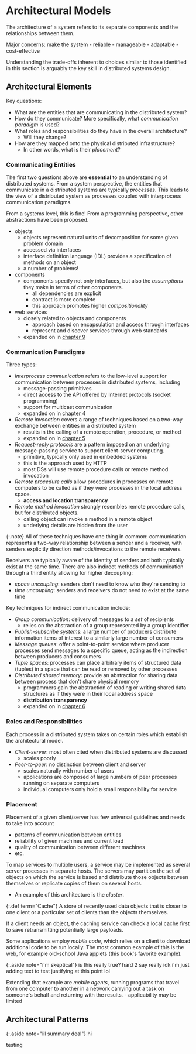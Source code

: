 # Architectural Models

The architecture of a system refers to its separate components and the
relationships between them.

Major concerns: make the system
    - reliable
    - manageable
    - adaptable
    - cost-effective

Understanding the trade-offs inherent to choices similar to those identified in this
section is arguably the key skill in distributed systems design.

## Architectural Elements

Key questions:
- What are the entities that are communicating in the distributed
system?
- How do they communicate? More specifically, what *communication
paradigm* is used?
- What roles and responsibilities do they have in the overall
architecture?
    - Will they change?
- How are they mapped onto the physical distributed infrastructure?
    - In other words, what is their *placement*?

### Communicating Entities

The first two questions above are **essential** to an understanding of
distributed systems. From a system perspective, the entities that
communicate in a distributed systems are typically *processes*. This
leads to the view of a distributed system as processes coupled with
interprocess communication paradigms.

From a systems level, this is fine! From a programming perspective, other
abstractions have been proposed.
- objects
    - objects represent natural units of decomposition for some given
    problem domain
    - accessed via interfaces
    - interface definition language (IDL) provides a specification of
    methods on an object
    - a number of problems!
- components
    - components specify not only interfaces, but also the *assumptions*
    they make in terms of other components.
        - all dependencies are explicit
        - contract is more complete
        - this approach promotes higher *compositionality*
- web services
    - closely related to objects and components
        - approach based on encapsulation and access through interfaces
        - represent and discover services through web standards
    - expanded on in [chapter 9](../chapter-9/index.md)

### Communication Paradigms

Three types:
- *Interprocess communication* refers to the low-level support for
  communication between processes in distributed systems, including
    - message-passing primitives
    - direct access to the API offered by Internet protocols (socket
    programming)
    - support for multicast communication
    - expanded on in [chapter 4](../chapter-4/index.md)
- *Remote invocation* covers a range of techniques based on a two-way
  exchange between entities in a distributed system
    - results in the calling of a remote operation, procedure, or method
    - expanded on in [chapter 5](../chapter-5/index.md)
- *Request-reply protocols* are a pattern imposed on an underlying
  message-passing service to support client-server computing.
    - primitive, typically only used in embedded systems
    - this is the approach used by HTTP
    - most DSs will use remote procedure calls or remote method
    invocation
- *Remote procedure calls* allow procedures in processes on remote
  computers to be called as if they were processes in the local address
  space.
    - **access and location transparency**
- *Remote method invocation* strongly resembles remote procedure calls,
  but for distributed objects.
    - calling object can invoke a method in a remote object
    - underlying details are hidden from the user

{:.note}
All of these techniques have one thing in common:
communication represents a two-way relationship between a sender and a receiver, with
senders explicitly direction methods/invocations to the remote
receivers.

Receivers are typically aware of the identity of senders and both
typically exist at the same time. There are also indirect methods of
communication through a third entity allowing for higher decoupling:
- *space uncoupling*: senders don't need to know who they're sending to
- *time uncoupling*: senders and receivers do not need to exist at the
  same time

Key techniques for indirect communication include:
- *Group communication*: delivery of messages to a *set* of recipients
    - relies on the abstraction of a group represented by a group
    identifier
- *Publish-subscribe systems*: a large number of producers distribute
  information items of interest to a similarly large number of consumers
- *Message queues*: offer a point-to-point service where producer
  processes send messages to a specific queue, acting as the indirection between
  producers and consumers
- *Tuple spaces*: processes can place arbitrary items of structured data (tuples)
  in a space that can be read or removed by other processes
- *Distributed shared memory*: provide an abstraction for sharing data
  between process that don't share physical memory
    - programmers gain the abstraction of reading or writing shared data
    structures as if they were in their local address space
    - **distribution transparency**
    - expanded on in [chapter 6](../chapter-6/index.md)
### Roles and Responsibilities

Each process in a distributed system takes on certain roles which
establish the architectural model.

- *Client-server*: most often cited when distributed systems are
  discussed
    - scales poorly
- *Peer-to-peer*: no distinction between client and server
    - scales naturally with number of users
    - applications are composed of large numbers of peer processes
    running on separate computers
    - individual computers only hold a small responsibility for service

### Placement

Placement of a given client/server has few universal guidelines and needs to take into account
- patterns of communication between entities
- reliability of given machines and current load
- quality of communication between different machines
- etc.

To map services to multiple users, a service may be implemented as
several server processes in separate hosts. The servers may partition
the set of objects on which the service is based and distribute those
objects between themselves or replicate copies of them on several hosts.
- An example of this architecture is the *cluster*.

{:.def term="Cache"}
A store of recently used data objects that is closer to
one client or a particular set of clients than the objects themselves.

If a client needs an object, the caching service can check a local cache
first to save retransmitting potentially large payloads.

Some applications employ *mobile code*, which relies on a client to
download additional code to be run locally. The most common example of
this is the web, for example old-school Java applets (this book's
favorite example).

{:.aside note="i'm skeptical"}
is this really true? hard 2 say really idk i'm just adding text to test
justifying at this point lol

Extending that example are *mobile agents*, running programs that travel
from one computer to another in a network carrying out a task on
someone's behalf and returning with the results.
    - applicability may be limited


## Architectural Patterns

{:.aside note="lil summary deal"}
hi

testing

